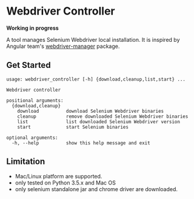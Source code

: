 Webdriver Controller
===

**Working in progress**

A tool manages Selenium Webdriver local installation. It is inspired by Angular team's [webdriver-manager](https://github.com/angular/webdriver-manager) package.

Get Started
---
```
usage: webdriver_controller [-h] {download,cleanup,list,start} ...

Webdriver controller

positional arguments:
  {download,cleanup}
    download          download Selenium Webdriver binaries
    cleanup           remove downloaded Selenium Webdriver binaries
    list              list downloaded Selenium Webdriver version
    start             start Selenium binaries

optional arguments:
  -h, --help          show this help message and exit
```
Limitation
---
* Mac/Linux platform are supported.
 * only tested on Python 3.5.x and Mac OS
* only selenium standalone jar and chrome driver are downloaded.
